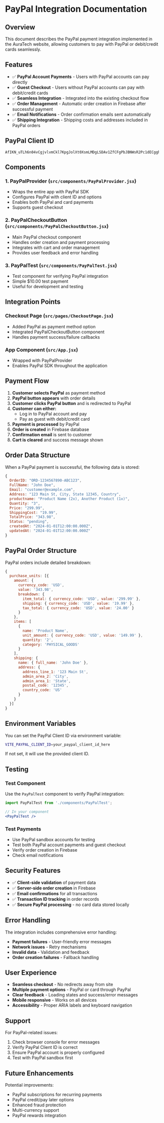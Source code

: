 # PayPal Integration Documentation

## Overview
This document describes the PayPal payment integration implemented in the AuraTech website, allowing customers to pay with PayPal or debit/credit cards seamlessly.

## Features
- ✅ **PayPal Account Payments** - Users with PayPal accounts can pay directly
- ✅ **Guest Checkout** - Users without PayPal accounts can pay with debit/credit cards
- ✅ **Seamless Integration** - Integrated into the existing checkout flow
- ✅ **Order Management** - Automatic order creation in Firebase after successful payment
- ✅ **Email Notifications** - Order confirmation emails sent automatically
- ✅ **Shipping Integration** - Shipping costs and addresses included in PayPal orders

## PayPal Client ID
```
AfIKN_uTLh6n04vCgjvlvmCkl7KpgJolXt0XsmLMDgLSDAv1ZfCFgPbJBNWsR2Pc1dECgghywJyCJtzt
```

## Components

### 1. PayPalProvider (`src/components/PayPalProvider.jsx`)
- Wraps the entire app with PayPal SDK
- Configures PayPal with client ID and options
- Enables both PayPal and card payments
- Supports guest checkout

### 2. PayPalCheckoutButton (`src/components/PayPalCheckoutButton.jsx`)
- Main PayPal checkout component
- Handles order creation and payment processing
- Integrates with cart and order management
- Provides user feedback and error handling

### 3. PayPalTest (`src/components/PayPalTest.jsx`)
- Test component for verifying PayPal integration
- Simple $10.00 test payment
- Useful for development and testing

## Integration Points

### Checkout Page (`src/pages/CheckoutPage.jsx`)
- Added PayPal as payment method option
- Integrated PayPalCheckoutButton component
- Handles payment success/failure callbacks

### App Component (`src/App.jsx`)
- Wrapped with PayPalProvider
- Enables PayPal SDK throughout the application

## Payment Flow

1. **Customer selects PayPal** as payment method
2. **PayPal button appears** with order details
3. **Customer clicks PayPal button** and is redirected to PayPal
4. **Customer can either:**
   - Log in to PayPal account and pay
   - Pay as guest with debit/credit card
5. **Payment is processed** by PayPal
6. **Order is created** in Firebase database
7. **Confirmation email** is sent to customer
8. **Cart is cleared** and success message shown

## Order Data Structure

When a PayPal payment is successful, the following data is stored:

```javascript
{
  OrderID: "ORD-1234567890-ABC123",
  FullName: "John Doe",
  Email: "customer@example.com",
  Address: "123 Main St, City, State 12345, Country",
  productname: "Product Name (2x), Another Product (1x)",
  Quantity: "3",
  Price: "299.99",
  ShippingCost: "19.99",
  TotalPrice: "343.98",
  Status: "pending",
  createdAt: "2024-01-01T12:00:00.000Z",
  updatedAt: "2024-01-01T12:00:00.000Z"
}
```

## PayPal Order Structure

PayPal orders include detailed breakdown:

```javascript
{
  purchase_units: [{
    amount: {
      currency_code: 'USD',
      value: '343.98',
      breakdown: {
        item_total: { currency_code: 'USD', value: '299.99' },
        shipping: { currency_code: 'USD', value: '19.99' },
        tax_total: { currency_code: 'USD', value: '24.00' }
      }
    },
    items: [
      {
        name: 'Product Name',
        unit_amount: { currency_code: 'USD', value: '149.99' },
        quantity: '2',
        category: 'PHYSICAL_GOODS'
      }
    ],
    shipping: {
      name: { full_name: 'John Doe' },
      address: {
        address_line_1: '123 Main St',
        admin_area_2: 'City',
        admin_area_1: 'State',
        postal_code: '12345',
        country_code: 'US'
      }
    }
  }]
}
```

## Environment Variables

You can set the PayPal Client ID via environment variable:

```bash
VITE_PAYPAL_CLIENT_ID=your_paypal_client_id_here
```

If not set, it will use the provided client ID.

## Testing

### Test Component
Use the `PayPalTest` component to verify PayPal integration:

```jsx
import PayPalTest from './components/PayPalTest';

// In your component
<PayPalTest />
```

### Test Payments
- Use PayPal sandbox accounts for testing
- Test both PayPal account payments and guest checkout
- Verify order creation in Firebase
- Check email notifications

## Security Features

- ✅ **Client-side validation** of payment data
- ✅ **Server-side order creation** in Firebase
- ✅ **Email confirmations** for all transactions
- ✅ **Transaction ID tracking** in order records
- ✅ **Secure PayPal processing** - no card data stored locally

## Error Handling

The integration includes comprehensive error handling:

- **Payment failures** - User-friendly error messages
- **Network issues** - Retry mechanisms
- **Invalid data** - Validation and feedback
- **Order creation failures** - Fallback handling

## User Experience

- **Seamless checkout** - No redirects away from site
- **Multiple payment options** - PayPal or card through PayPal
- **Clear feedback** - Loading states and success/error messages
- **Mobile responsive** - Works on all devices
- **Accessibility** - Proper ARIA labels and keyboard navigation

## Support

For PayPal-related issues:
1. Check browser console for error messages
2. Verify PayPal Client ID is correct
3. Ensure PayPal account is properly configured
4. Test with PayPal sandbox first

## Future Enhancements

Potential improvements:
- PayPal subscriptions for recurring payments
- PayPal credit/pay later options
- Enhanced fraud protection
- Multi-currency support
- PayPal rewards integration
